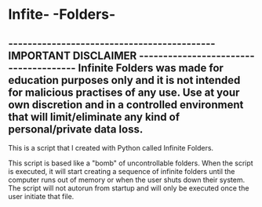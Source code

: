 # Infite- -Folders-

------------------------------------------- IMPORTANT DISCLAIMER --------------------------------------
Infinite Folders was made for education purposes only and it is not intended for malicious practises of any use. Use at your own discretion and in a controlled environment that will limit/eliminate any kind of personal/private data loss. 
-----------------------------------------------------------------------------------------------------------------------------------------------------------------------------------

This is a script that I created with Python called Infinite Folders. 

This script is based like a "bomb" of uncontrollable folders. When the script is executed, it will start creating a sequence of infinite folders until the computer runs out of memory or when the user shuts down their system. The script will not autorun from startup and will only be executed once the user initiate that file. 

